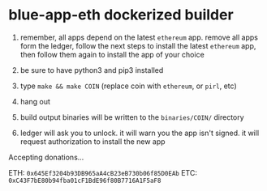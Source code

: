 # blue-app-eth dockerized builder

1) remember, all apps depend on the latest `ethereum` app.  remove all apps form the ledger, follow the next steps to install the latest `ethereum` app, then follow them again to install the app of your choice

2) be sure to have python3 and pip3 installed

3) type `make && make COIN` (replace coin with `ethereum`, or `pirl`, etc)

4) hang out

5) build output binaries will be written to the `binaries/COIN/` directory

6) ledger will ask you to unlock.  it will warn you the app isn't signed.  it will request authorization to install the new app

Accepting donations...

ETH: `0x645Ef3204b93DB965aA4cB23eB730b06f85D0EAb`
ETC: `0xC43F7bE80b94fba01cF1BdE96f80B7716A1F5aF8`
